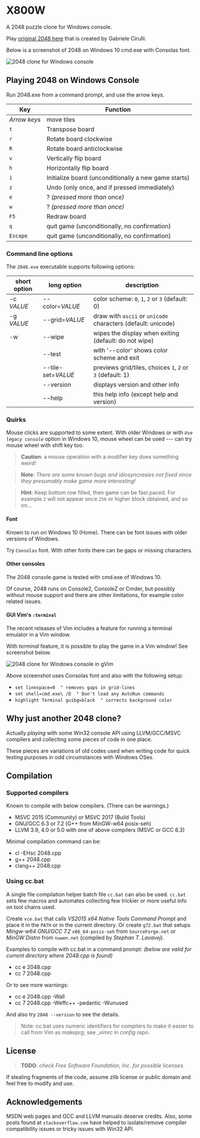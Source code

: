 
X800W
=====

A 2048 puzzle clone for Windows console.

Play [original 2048 here](https://gabrielecirulli.github.io/2048/)
that is created by Gabriele Cirulli.

Below is a screenshot of 2048 on Windows 10 cmd.exe with Consolas font.

![2048 clone for Windows console](won.png)


Playing 2048 on Windows Console
-------------------------------

Run 2048.exe from a command prompt, and use the arrow keys.

| Key | Function |
|-----|----------|
| *Arrow keys* | move tiles |
| `t` | Transpose board |
| `r` | Rotate board clockwise |
| `R` | Rotate board anticlockwise |
| `v` | Vertically flip board |
| `h` | Horizontally flip board |
| `i` | Initialize board (unconditionally a new game starts) |
| `z` | Undo (only once, and if pressed immediately) |
| `e` | ? *(pressed more than once)* |
| `w` | ? *(pressed more than once)* |
| `F5` | Redraw board |
| `q` | quit game (unconditionally, no confirmation) |
| `Escape` | quit game (unconditionally, no confirmation) |


### Command line options

The `2048.exe` executable supports following options:

| short option | long option | description |
| ------------ | ----------- | ----------- |
| -c *VALUE* | --color=*VALUE* | color scheme: `0`, `1`, `2` or `3` (default: 0) |
| -g *VALUE* | --grid=*VALUE* | draw with `ascii` or `unicode` characters (default: unicode) |
| -w | --wipe | wipes the display when exiting (default: do not wipe) |
| | --test | with '--color' shows color scheme and exit |
| | --tile-set=*VALUE* | previews grid/tiles, choices `1`, `2` or `3` (default: 1) |
| | --version | displays version and other info |
| | --help | this help info (except help and version) |


### Quirks

Mouse clicks are supported to some extent. With older Windows or
with _`Use legacy console`_ option in Windows 10, mouse wheel
can be used --- can try mouse wheel with shift key too.

> **Caution**: a mouse operation with a modifier key does
> something weird!

> **Note**: *There are some known bugs and idiosyncrasies not fixed
> since they presumably make game more interesting!*

>
> **Hint**: Keep bottom row filled, then game can be fast paced.
> For example `2` will not appear once `256` or higher block obtained,
> and so on...
>


#### Font

Known to run on Windows 10 (Home).
There can be font issues with older versions of Windows.

Try `Consolas` font. With other fonts there can be gaps or missing characters.


#### Other consoles

The 2048 console game is tested with cmd.exe of Windows 10.

Of course, 2048 runs on Console2, ConsoleZ or Cmder, but possibly without mouse
support and there are other limitations, for example color related issues.

#### GUI Vim's `:terminal`

The recent releases of Vim includes a feature for running
a terminal emulator in a Vim window.

With *terminal* feature, it is possible to play the game in a Vim window!
See screenshot below.

![2048 clone for Windows console in gVim](Vim-2048.png)

Above screenshot uses Consolas font and also with the following setup:

* `set linespace=0  " removes gaps in grid-lines`
* `set shell=cmd.exe\ /D  " Don't load any AutoRun commands`
* `highlight Terminal guibg=black  " corrects background color`


Why just another 2048 clone?
----------------------------

Actually *playing* with some Win32 console API using LLVM/GCC/MSVC
compilers and collecting some pieces of code in one place.

These pieces are variations of old codes used when writing code
for quick testing purposes in odd circumstances with Windows OSes.


Compilation
-----------

### Supported compilers

Known to compile with below compilers. (There can be warnings.)

* MSVC 2015 (Community) or MSVC 2017 (Build Tools)
* GNU/GCC 6.3 or 7.2 (G++ from MinGW-w64 posix-seh)
* LLVM 3.9, 4.0 or 5.0 with one of above compilers (MSVC or GCC 6.3)

Minimal compilation command can be:

* cl -EHsc 2048.cpp
* g++ 2048.cpp
* clang++ 2048.cpp


### Using cc.bat

A single file compilation helper batch file `cc.bat` can also be used.
`cc.bat` sets few macros and automates collecting few trickier or more useful
info on tool chains used.

Create `vce.bat` that calls *VS2015 x64 Native Tools Command Prompt* and place
it in the `PATH` or in the current directory. Or create `g72.bat` that setups
*Mingw-w64 GNU/GCC 7.2* `x86_64-posix-seh` from `SourceForge.net` or
*MinGW Distro* from `nuwen.net` (compiled by *Stephan T. Lavavej*).

Examples to compile with cc.bat in a command prompt:
*(below are valid for current directory where 2048.cpp is found)*

* cc e 2048.cpp
* cc 7 2048.cpp

Or to see more warnings:

* cc e 2048.cpp -Wall
* cc 7 2048.cpp -Weffc++ -pedantic -Wunused

And also try `2048 --version` to see the details.

> Note: cc.bat uses numeric identifiers for compilers to make it easier to call
> from Vim as *makeprg*; see *_vimrc* in *config repo*.


License
-------

> **TODO**: *check Free Software Foundation, Inc. for possible licenses.*

If stealing fragments of the code, assume zlib license or public
domain and feel free to modify and use.


Acknowledgements
----------------

MSDN web pages and GCC and LLVM manuals deserve credits.
Also, some posts found at `stackoverflow.com` have helped to
isolate/remove compiler compatibility issues or tricky issues
with Win32 API.

